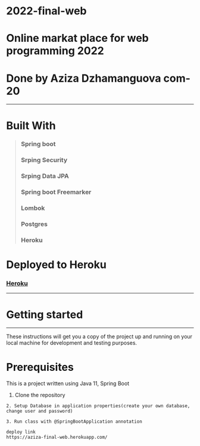 # 2022-final-web
# Online markat place for web programming 2022
# Done by Aziza Dzhamanguova com-20
---
# Built With
> ### Spring boot
> ### Srping Security
> ### Srping Data JPA
> ### Spring boot Freemarker
> ### Lombok
> ### Postgres
> ### Heroku

# Deployed to Heroku

### [Heroku](https://aziza-final-web.herokuapp.com/)

---
# Getting started
---
These instructions will get you a copy of the project up and running on your local machine for development and testing purposes. 
# Prerequisites
This is a project written using Java 11, Spring Boot

1. Clone the repository
```
2. Setup Database in application properties(create your own database, change user and password)

3. Run class with @SpringBootApplication annotation 

deploy link
https://aziza-final-web.herokuapp.com/
